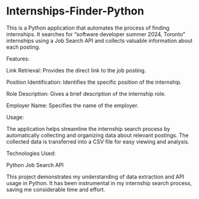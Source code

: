 # Internships-Finder-Python

This is a Python application that automates the process of finding internships. It searches for “software developer summer 2024, Toronto” internships using a Job Search API and collects valuable information about each posting.

Features:

Link Retrieval: Provides the direct link to the job posting.

Position Identification: Identifies the specific position of the internship.

Role Description: Gives a brief description of the internship role.

Employer Name: Specifies the name of the employer.

Usage:

The application helps streamline the internship search process by automatically collecting and organizing data about relevant postings. The collected data is transferred into a CSV file for easy viewing and analysis.

Technologies Used:

Python
Job Search API

This project demonstrates my understanding of data extraction and API usage in Python. It has been instrumental in my internship search process, saving me considerable time and effort.
